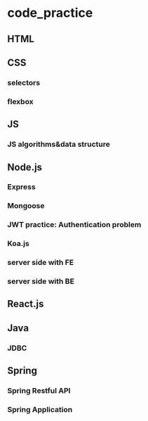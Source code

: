 # code_practice

## HTML

## CSS
### selectors
### flexbox
## JS
### JS algorithms&data structure
## Node.js
### Express
### Mongoose
### JWT practice: Authentication problem
### Koa.js
### server side with FE
### server side with BE

## React.js

## Java
### JDBC

## Spring

### Spring Restful API

### Spring Application

